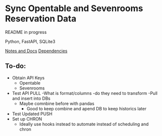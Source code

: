 # Sync Opentable and Sevenrooms Reservation Data
README in progress

Python, FastAPI, SQLite3

[Notes and Docs](notes.md)
[Dependencies](requirements.txt)


## To-do:
- Obtain API Keys
  - Opentable
  - Sevenrooms
- Test API PULL
  -What is format/columns
    -do they need to transform
  -Pull and insert into DBs
    - Maybe comnbine before with pandas
        - Good to keep combine and apend DB to keep historics later
- Test Updated PUSH
- Set up CHRON
  - Ideally use hooks instead to automate instead of scheduling and chron
